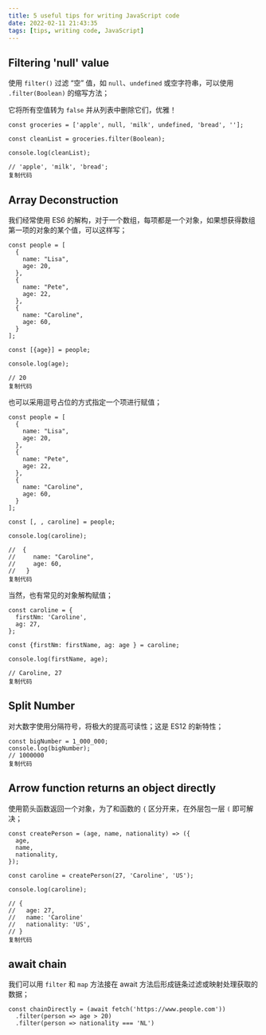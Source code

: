 ```yaml
---
title: 5 useful tips for writing JavaScript code
date: 2022-02-11 21:43:35
tags: [tips, writing code, JavaScript]
---
```


## Filtering 'null' value

使用 `filter()` 过滤 “空” 值，如 `null`、`undefined` 或空字符串，可以使用 `.filter(Boolean)` 的缩写方法；

它将所有空值转为 `false` 并从列表中删除它们，优雅！

```
const groceries = ['apple', null, 'milk', undefined, 'bread', ''];

const cleanList = groceries.filter(Boolean);

console.log(cleanList);

// 'apple', 'milk', 'bread';
复制代码
```

## Array Deconstruction

我们经常使用 ES6 的解构，对于一个数组，每项都是一个对象，如果想获得数组第一项的对象的某个值，可以这样写；

```
const people = [
  {
    name: "Lisa",
    age: 20,
  },
  {
    name: "Pete",
    age: 22,
  },
  {
    name: "Caroline",
    age: 60,
  }
];

const [{age}] = people;

console.log(age);

// 20
复制代码
```

也可以采用逗号占位的方式指定一个项进行赋值；

```
const people = [
  {
    name: "Lisa",
    age: 20,
  },
  {
    name: "Pete",
    age: 22,
  },
  {
    name: "Caroline",
    age: 60,
  }
];

const [, , caroline] = people;

console.log(caroline);

//  {
//     name: "Caroline",
//     age: 60,
//   }
复制代码
```

当然，也有常见的对象解构赋值；

```
const caroline = {
  firstNm: 'Caroline',
  ag: 27,
};

const {firstNm: firstName, ag: age } = caroline;

console.log(firstName, age);

// Caroline, 27
复制代码
```

## Split Number

对大数字使用分隔符号，将极大的提高可读性；这是 ES12 的新特性；

```
const bigNumber = 1_000_000;
console.log(bigNumber);
// 1000000
复制代码
```

## Arrow function returns an object directly

使用箭头函数返回一个对象，为了和函数的 `{` 区分开来，在外层包一层 `(` 即可解决；

```
const createPerson = (age, name, nationality) => ({
  age,
  name,
  nationality,
});

const caroline = createPerson(27, 'Caroline', 'US');

console.log(caroline);

// {
//   age: 27,
//   name: 'Caroline'
//   nationality: 'US',
// }
复制代码
```

## await chain

我们可以用 `filter` 和 `map` 方法接在 await 方法后形成链条过滤或映射处理获取的数据；

```
const chainDirectly = (await fetch('https://www.people.com'))
  .filter(person => age > 20)
  .filter(person => nationality === 'NL')
```